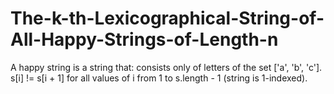 # The-k-th-Lexicographical-String-of-All-Happy-Strings-of-Length-n
A happy string is a string that:  consists only of letters of the set ['a', 'b', 'c']. s[i] != s[i + 1] for all values of i from 1 to s.length - 1 (string is 1-indexed).
